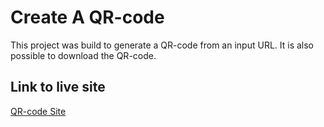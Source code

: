 # Create A QR-code
This project was build to generate a QR-code from an input URL. It is also possible to download the QR-code.
## Link to live site
[QR-code Site](https://filiphuhta.se/consid-qr-code/)

